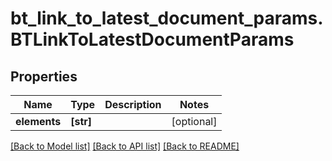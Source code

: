 # bt_link_to_latest_document_params.BTLinkToLatestDocumentParams

## Properties
Name | Type | Description | Notes
------------ | ------------- | ------------- | -------------
**elements** | **[str]** |  | [optional] 

[[Back to Model list]](../README.md#documentation-for-models) [[Back to API list]](../README.md#documentation-for-api-endpoints) [[Back to README]](../README.md)


